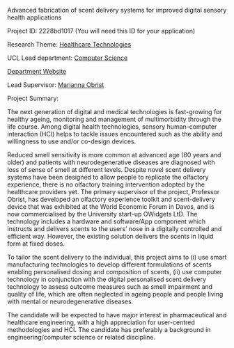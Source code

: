 Advanced fabrication of scent delivery systems for improved digital sensory health applications

Project ID: 2228bd1017
(You will need this ID for your application)

Research Theme: [Healthcare Technologies](../themes/healthcare-technologies.md)

UCL Lead department: [Computer Science](../departments/computer-science.md)

[Department Website](https://www.ucl.ac.uk/computer-science)

Lead Supervisor: [Marianna Obrist](https://iris.ucl.ac.uk/iris/browse/profile?upi=MOBRI99)

Project Summary:

The next generation of digital and medical technologies is fast-growing for healthy ageing, monitoring and management of multimorbidity through the life course. Among digital health technologies, sensory human-computer interaction (HCI) helps to tackle issues encountered such as the ability and willingness to use and/or co-design devices. 
 
 Reduced smell sensitivity is more common at advanced age (60 years and older) and patients with neurodegenerative diseases are diagnosed with loss of sense of smell at different levels. Despite novel scent delivery systems have been designed to allow people to replicate the olfactory experience, there is no olfactory training intervention adopted by the healthcare providers yet. The primary supervisor of the project, Professor Obrist, has developed an olfactory experience toolkit and scent-delivery device that was exhibited at the World Economic Forum in Davos, and is now commercialised by the University start-up OWidgets LtD. The technology includes a hardware and software/App component which instructs and delivers scents to the users’ nose in a digitally controlled and efficient way. However, the existing solution delivers the scents in liquid form at fixed doses. 
 
 To tailor the scent delivery to the individual, this project aims to (i) use smart manufacturing technologies to develop different formulations of scents enabling personalised dosing and composition of scents, (ii) use computer technology in conjunction with the digital personalised scent delivery technology to assess outcome measures such as smell impairment and quality of life, which are often neglected in ageing people and people living with mental or neurodegenerative diseases. 
 
 The candidate will be expected to have major interest in pharmaceutical and healthcare engineering, with a high appreciation for user-centred methodologies and HCI. The candidate has preferably a background in engineering/computer science or related discipline.